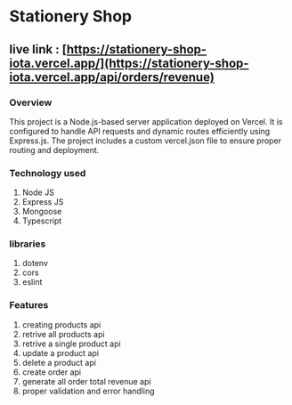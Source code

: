 # Stationery Shop
## live link : [https://stationery-shop-iota.vercel.app/](https://stationery-shop-iota.vercel.app/api/orders/revenue)

### Overview
This project is a Node.js-based server application deployed on Vercel. It is configured to handle API requests and dynamic routes efficiently using Express.js. The project includes a custom vercel.json file to ensure proper routing and deployment.

### Technology used
1. Node JS 
2. Express JS
3. Mongoose
4. Typescript

### libraries 
1. dotenv
2. cors
3. eslint

### Features 
1. creating products api
2. retrive all products api
3. retrive a single product api
4. update a product api
5. delete a product api
6. create order api
7. generate all order total revenue api
8. proper validation and error handling
   

